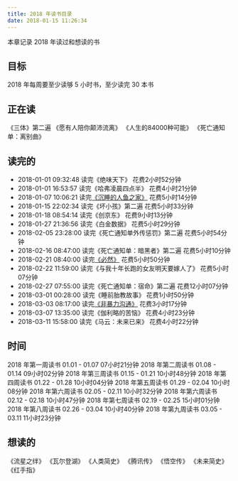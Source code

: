 ```yaml
---
title: 2018 年读书目录
date: 2018-01-15 11:26:34
---
```


本章记录 2018 年读过和想读的书

## 目标
2018 年每周要至少读够 5 小时书，至少读完 30 本书


## 正在读
《三体》第二遍
《愿有人陪你颠沛流离》
《人生的84000种可能》
《死亡通知单：离别曲》

## 读完的

- 2018-01-01 09:32:48 读完《绝味天下》                                             花费2小时52分钟
- 2018-01-01 16:53:57 读完《哈弗凌晨四点半》                                       花费4小时21分钟
- 2018-01-07 10:06:21 读完[《沉睡的人鱼之家》](/2018/01/07/chenshuiderenyuzhijia/) 花费5小时14分钟
- 2018-01-15 22:02:34 读完《坏小孩》第二遍                                         花费5小时33分钟
- 2018-01-18 08:54:14 读完《创京东》                                               花费9小时13分钟
- 2018-01-27 21:36:56 读完《白金数据》                                             花费5小时29分钟
- 2018-02-05 23:28:00 读完《死亡通知单外传惩罚》第二遍                             花费5小时54分钟
- 2018-02-16 08:47:00 读完《死亡通知单：暗黑者》第二遍                             花费5小时10分钟
- 2018-02-21 08:40:00 读完[《必然》](/2018/02/21/biran/)                           花费5小时50分钟
- 2018-02-22 11:59:00 读完《与我十年长跑的女友明天要嫁人了》                       花费5小时07分钟
- 2018-02-27 07:55:00 读完《死亡通知单：宿命》第二遍                               花费12小时07分钟
- 2018-03-01 00:28:00 读完《睡前胎教故事》                                         花费1小时50分钟
- 2018-03-03 08:17:00 读完[《非暴力沟通》](/2018/03/05/feibaoligoutong/)           花费3小时17分钟
- 2018-03-07 13:35:00 读完《伽利略的苦恼》                                         花费4小时23分钟
- 2018-03-11 15:58:00 读完《马云：未来已来》                                       花费4小时22分钟

## 时间
2018 年第一周读书 01.01 - 01.07 07小时21分钟
2018 年第二周读书 01.08 - 01.14 09小时02分钟
2018 年第三周读书 01.15 - 01.21 10小时48分钟
2018 年第四周读书 01.22 - 01.28 10小时04分钟
2018 年第五周读书 01.29 - 02.04 10小时08分钟
2018 年第六周读书 02.05 - 02.11 10小时32分钟
2018 年第六周读书 02.12 - 02.18 10小时47分钟
2018 年第七周读书 02.19 - 02.25 15小时01分钟
2018 年第八周读书 02.26 - 03.04 10小时40分钟
2018 年第九周读书 03.05 - 03.11 11小时23分钟


## 想读的
《流星之绊》
《瓦尔登湖》
《人类简史》
《腾讯传》
《悟空传》
《未来简史》
《红手指》
